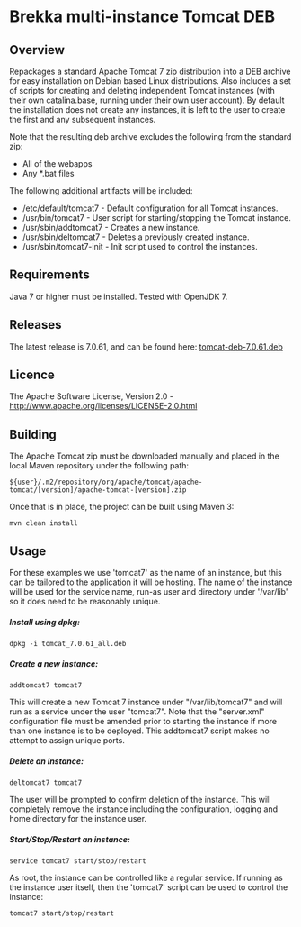 Brekka multi-instance Tomcat DEB
================================

Overview
--------

Repackages a standard Apache Tomcat 7 zip distribution into a DEB archive for 
easy installation on Debian based Linux distributions. Also includes a set of 
scripts for creating and deleting independent Tomcat instances (with their own
catalina.base, running under their own user account). By default the 
installation does not create any instances, it is left to the user to create 
the first and any subsequent instances.

Note that the resulting deb archive excludes the following from the standard 
zip:

 * All of the webapps
 * Any *.bat files
 
The following additional artifacts will be included:

 * /etc/default/tomcat7   - Default configuration for all Tomcat instances.
 * /usr/bin/tomcat7       - User script for starting/stopping the Tomcat 
                            instance.
 * /usr/sbin/addtomcat7   - Creates a new instance.
 * /usr/sbin/deltomcat7   - Deletes a previously created instance.
 * /usr/sbin/tomcat7-init - Init script used to control the instances.


Requirements
------------

Java 7 or higher must be installed. Tested with OpenJDK 7.


Releases
--------

The latest release is 7.0.61, and can be found here: [tomcat-deb-7.0.61.deb](https://brekka.org/maven/content/repositories/releases/org/brekka/tomcat-deb/7.0.61/tomcat-deb-7.0.61.deb)


Licence
-------

The Apache Software License, Version 2.0 - http://www.apache.org/licenses/LICENSE-2.0.html


Building
--------

The Apache Tomcat zip must be downloaded manually and placed in the local Maven 
repository under the following path:

    ${user}/.m2/repository/org/apache/tomcat/apache-tomcat/[version]/apache-tomcat-[version].zip

Once that is in place, the project can be built using Maven 3:

    mvn clean install
    

Usage
-----

For these examples we use 'tomcat7' as the name of an instance, but this can be
tailored to the application it will be hosting. The name of the instance will
be used for the service name, run-as user and directory under '/var/lib' so it
does need to be reasonably unique.

##### Install using dpkg:

    dpkg -i tomcat_7.0.61_all.deb
    

##### Create a new instance:

    addtomcat7 tomcat7
    
This will create a new Tomcat 7 instance under "/var/lib/tomcat7" and will
run as a service under the user "tomcat7". Note that the "server.xml" 
configuration file must be amended prior to starting the instance if more than
one instance is to be deployed. This addtomcat7 script makes no attempt to 
assign unique ports.


##### Delete an instance:

    deltomcat7 tomcat7
    
The user will be prompted to confirm deletion of the instance. This will 
completely remove the instance including the configuration, logging and home
directory for the instance user.


##### Start/Stop/Restart an instance:

    service tomcat7 start/stop/restart

As root, the instance can be controlled like a regular service. If running
as the instance user itself, then the 'tomcat7' script can be used to
control the instance:
    
    tomcat7 start/stop/restart
    

